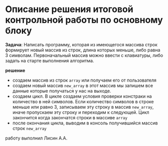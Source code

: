 # Описание решения итоговой контрольной работы по основному блоку
**Задача**: Написать программу, которая из имеющегося массива строк формирует новый массив из строк, длина которых меньше, либо равна 3 символам. Первоначальный массив можно ввести с клавиатуры, либо задать на старте выполнения алгоритма.

**решение**

* создаем массив из строк `array` или получаем его от пользователя
* создаем новый массив `new_array` в этот массив мы запишем все данные которые получаться у нас на выходе.
* создаем цикл. В цикле создаем условия проверки констраки на количество в ней символов. Если количество символов в строке меньше или равно 3, записываем эту строку в массив `new_array`, иначе пропускаем эту строку и переходим к следующей.
Цикл закончится когда закончатся строки в массиве `array`
* после окончания цикла, выводим в консоль получившийся массив строк `new_array`



работу выполнил Лисин А.А.

